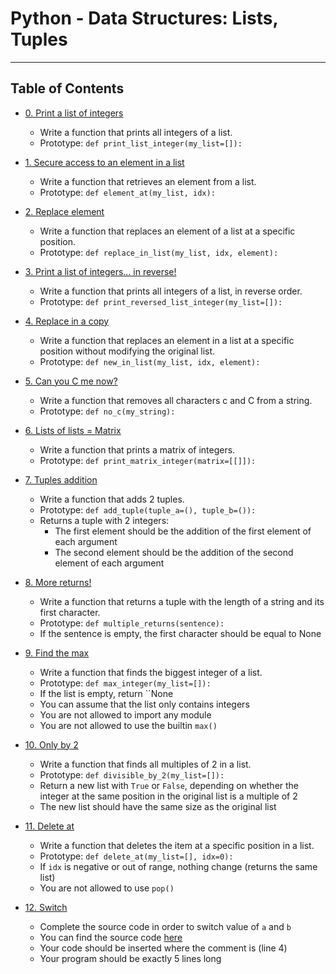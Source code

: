 # Python - Data Structures: Lists, Tuples

---

## Table of Contents
  * [0. Print a list of integers](https://github.com/WennieL/holbertonschool-higher_level_programming/blob/master/python-data_structures/0-print_list_integer.py)
    - Write a function that prints all integers of a list.
    - Prototype: `def print_list_integer(my_list=[]):`

  * [1. Secure access to an element in a list](https://github.com/WennieL/holbertonschool-higher_level_programming/blob/master/python-data_structures/1-element_at.py)
    - Write a function that retrieves an element from a list.
    - Prototype: `def element_at(my_list, idx):`

  * [2. Replace element](https://github.com/WennieL/holbertonschool-higher_level_programming/blob/master/python-data_structures/2-replace_in_list.py)
    - Write a function that replaces an element of a list at a specific position.
    - Prototype: `def replace_in_list(my_list, idx, element):`

  * [3. Print a list of integers... in reverse!](https://github.com/WennieL/holbertonschool-higher_level_programming/blob/master/python-data_structures/3-print_reversed_list_integer.py)
    - Write a function that prints all integers of a list, in reverse order.
    - Prototype: `def print_reversed_list_integer(my_list=[]):`

  * [4. Replace in a copy](https://github.com/WennieL/holbertonschool-higher_level_programming/blob/master/python-data_structures/4-new_in_list.py)
    - Write a function that replaces an element in a list at a specific position without modifying the original list.
    - Prototype: `def new_in_list(my_list, idx, element):`

  * [5. Can you C me now?](https://github.com/WennieL/holbertonschool-higher_level_programming/blob/master/python-data_structures/5-no_c.py)
    - Write a function that removes all characters c and C from a string.
    - Prototype: `def no_c(my_string):`

  * [6. Lists of lists = Matrix](https://github.com/WennieL/holbertonschool-higher_level_programming/blob/master/python-data_structures/6-print_matrix_integer.py)
    - Write a function that prints a matrix of integers.
    - Prototype: `def print_matrix_integer(matrix=[[]]):`

  * [7. Tuples addition](https://github.com/WennieL/holbertonschool-higher_level_programming/blob/master/python-data_structures/7-add_tuple.py)
    - Write a function that adds 2 tuples.
    - Prototype: `def add_tuple(tuple_a=(), tuple_b=()):`
    - Returns a tuple with 2 integers:
         - The first element should be the addition of the first element of each argument
         - The second element should be the addition of the second element of each argument

  * [8. More returns!](https://github.com/WennieL/holbertonschool-higher_level_programming/blob/master/python-data_structures/8-multiple_returns.py)
    - Write a function that returns a tuple with the length of a string and its first character.
    - Prototype: `def multiple_returns(sentence):`
    - If the sentence is empty, the first character should be equal to None

  * [9. Find the max](https://github.com/WennieL/holbertonschool-higher_level_programming/blob/master/python-data_structures/9-max_integer.py)
    - Write a function that finds the biggest integer of a list.
    - Prototype: `def max_integer(my_list=[]):`
    - If the list is empty, return ``None
    - You can assume that the list only contains integers
    - You are not allowed to import any module
    - You are not allowed to use the builtin `max()`

  * [10. Only by 2](https://github.com/WennieL/holbertonschool-higher_level_programming/blob/master/python-data_structures/10-divisible_by_2.py)
    - Write a function that finds all multiples of 2 in a list.
    - Prototype: `def divisible_by_2(my_list=[]):`
    - Return a new list with `True` or `False`, depending on whether the integer at the same position in the original list is a multiple of 2
    - The new list should have the same size as the original list

  * [11. Delete at](https://github.com/WennieL/holbertonschool-higher_level_programming/blob/master/python-data_structures/11-delete_at.py)
    - Write a function that deletes the item at a specific position in a list.
    - Prototype: `def delete_at(my_list=[], idx=0):`
    - If `idx` is negative or out of range, nothing change (returns the same list)
    - You are not allowed to use `pop()`

  * [12. Switch](https://github.com/WennieL/holbertonschool-higher_level_programming/blob/master/python-data_structures/12-switch.py)
    - Complete the source code in order to switch value of `a` and `b`
    - You can find the source code [here](https://github.com/hs-hq/0x03.py/blob/main/12-switch_py)
    - Your code should be inserted where the comment is (line 4)
    - Your program should be exactly 5 lines long


